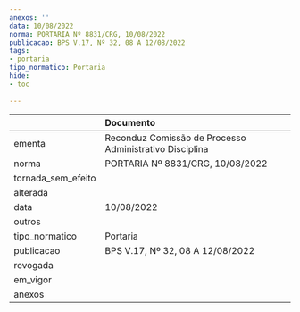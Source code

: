 ```yaml
---
anexos: ''
data: 10/08/2022
norma: PORTARIA Nº 8831/CRG, 10/08/2022
publicacao: BPS V.17, Nº 32, 08 A 12/08/2022
tags:
- portaria
tipo_normatico: Portaria
hide: 
- toc 
 
---
```


|                    | Documento                                               |
|:-------------------|:--------------------------------------------------------|
| ementa             | Reconduz Comissão de Processo Administrativo Disciplina |
| norma              | PORTARIA Nº 8831/CRG, 10/08/2022                        |
| tornada_sem_efeito |                                                         |
| alterada           |                                                         |
| data               | 10/08/2022                                              |
| outros             |                                                         |
| tipo_normatico     | Portaria                                                |
| publicacao         | BPS V.17, Nº 32, 08 A 12/08/2022                        |
| revogada           |                                                         |
| em_vigor           |                                                         |
| anexos             |                                                         |